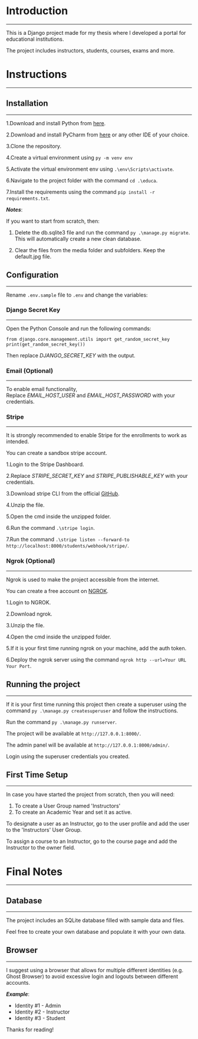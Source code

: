 # Introduction
- - -

This is a Django project made for my thesis where I developed a portal for educational institutions.

The project includes instructors, students, courses, exams and more.

# Instructions #
- - -

## Installation ##
- - -

1.Download and install Python from [here](https://www.python.org/downloads/).

2.Download and install PyCharm from [here](https://www.jetbrains.com/pycharm/download/?section=windows) or any other IDE of your choice.

3.Clone the repository.

4.Create a virtual environment using ```py -m venv env```

5.Activate the virtual environment env using ```.\env\Scripts\activate```.

6.Navigate to the project folder with the command ```cd .\educa```.

7.Install the requirements using the command ```pip install -r requirements.txt```.

_**Notes**_:

If you want to start from scratch, then:

1. Delete the db.sqlite3 file and run the command ```py .\manage.py migrate```. This will automatically create a new clean database.

2. Clear the files from the media folder and subfolders. Keep the default.jpg file.

## Configuration ##
- - -

Rename ```.env.sample```  file to ```.env``` and change the variables:

### Django Secret Key
- - -

Open the Python Console and run the following commands:
```
from django.core.management.utils import get_random_secret_key
print(get_random_secret_key())
 ```
Then replace _DJANGO_SECRET_KEY_ with the output.

### Email (Optional)
- - -
To enable email functionality,  
Replace _EMAIL_HOST_USER_ and _EMAIL_HOST_PASSWORD_ with your credentials.

### Stripe
- - -

It is strongly recommended to enable Stripe for the enrollments to work as intended.

You can create a sandbox stripe account.

1.Login to the Stripe Dashboard.

2.Replace _STRIPE_SECRET_KEY_ and _STRIPE_PUBLISHABLE_KEY_ with your credentials.

3.Download stripe CLI from the official [GitHub](https://github.com/stripe/stripe-cli/releases).

4.Unzip the file.

5.Open the cmd inside the unzipped folder.

6.Run the command ```.\stripe login```.

7.Run the command ```.\stripe listen --forward-to http://localhost:8000/students/webhook/stripe/```.

### Ngrok (Optional)
- - -

Ngrok is used to make the project accessible from the internet.

You can create a free account on [NGROK](https://dashboard.ngrok.com/signup).

1.Login to NGROK.

2.Download ngrok.

3.Unzip the file.

4.Open the cmd inside the unzipped folder.

5.If it is your first time running ngrok on your machine, add the auth token.

6.Deploy the ngrok server using the command ```ngrok http --url=Your URL Your Port```.

## Running the project ##
- - - 

If it is your first time running this project then create a superuser using the command ```py .\manage.py createsuperuser``` and follow the instructions.

Run the command ```py .\manage.py runserver```.

The project will be available at ```http://127.0.0.1:8000/```.

The admin panel will be available at ```http://127.0.0.1:8000/admin/```.

Login using the superuser credentials you created.

## First Time Setup
- - -
In case you have started the project from scratch, then you will need:
1. To create a User Group named 'Instructors'
2. To create an Academic Year and set it as active.

To designate a user as an Instructor, go to the user profile and add the user to the 'Instructors' User Group.

To assign a course to an Instructor, go to the course page and add the Instructor to the owner field.

# Final Notes
- - - 

## Database
- - -

The project includes an SQLite database filled with sample data and files.

Feel free to create your own database and populate it with your own data.

## Browser
- - -

I suggest using a browser that allows for multiple different identities (e.g. Ghost Browser) to avoid excessive login and logouts between different accounts.

_**Example**_:

* Identity #1 - Admin
* Identity #2 - Instructor
* Identity #3 - Student

Thanks for reading!




